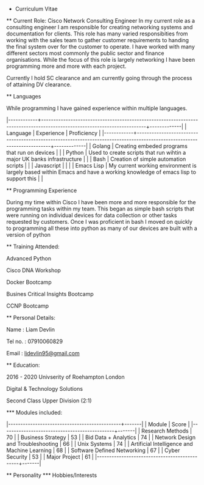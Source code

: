 * Curriculum Vitae

** Current Role:
Cisco Network Consulting Engineer
In my current role as a consulting engineer I am responsible for creating networking systems and documentation for clients. This role has many varied responsibities from working with the sales team to gather customer requirements to handing the final system over for the customer to operate. I have worked with many different sectors most commonly the public sector and finance organisations. While the focus of this role is largely networking I have been programming more and more with each project.

Currently I hold SC clearance and am currently going through the process of attaining DV clearance.

** Languages

While programming I have gained experience within multiple languages.


|------------+-------------------------------------------------------------------------------------------------------------------------+-------------|
| Language   | Experience                                                                                                              | Proficiency |
|------------+-------------------------------------------------------------------------------------------------------------------------+-------------|
| Golang     | Creating embeded programs that run on devices                                                                           |             |
| Python     | Used to create scripts that run wihtin a major UK banks infrastructure                                                  |             |
| Bash       | Creation of simple automation scripts                                                                                   |             |
| Javascript |                                                                                                                         |             |
| Emacs Lisp | My current working environment is largely based within Emacs and have a working knowledge of emacs lisp to support this |             |

** Programming Experience

During my time within Cisco I have been more and more responsible for the programming tasks within my team. This began as simple bash scripts that were running on individual devices for data collection or other tasks requested by customers. Once I was proficient in bash I moved on quickly to programming all these into python as many of our devices are built with a version of python


** Training Attended:

Advanced Python

Cisco DNA Workshop

Docker Bootcamp

Busines Critical Insights Bootcamp

CCNP Bootcamp

** Personal Details:

Name : Liam Devlin

Tel no. : 07910060829

Email : lidevlin95@gmail.com



** Education:

2016 - 2020 Univserity of Roehampton London

Digital & Technology Solutions

Second Class Upper Division (2:1)



*** Modules included:

|----------------------------------------------+-------|
| Module                                       | Score |
|----------------------------------------------+-------|
| Research Methods                             |    70 |
| Business Strategy                            |    53 |
| Bid Data + Analytics                         |    74 |
| Network Design and Troubleshooting           |    66 |
| Unix Systems                                 |    74 |
| Artificial Intelligence and Machine Learning |    68 |
| Software Defined Networking                  |    67 |
| Cyber Security                               |    53 |
| Major Project                                |    61 |
|----------------------------------------------+-------|

** Personality
*** Hobbies/Interests
